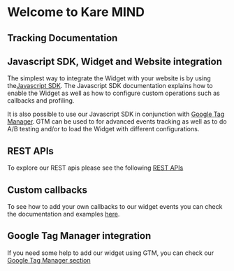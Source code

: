 # Welcome to Kare MIND

## Tracking Documentation


## Javascript SDK, Widget and Website integration

The simplest way to integrate the Widget with your website is by using the[Javascript SDK](./javascript-sdk). The Javascript SDK documentation explains how to enable the Widget as well as how to configure custom operations such as callbacks and profiling. 

It is also possible to use our Javascript SDK in conjunction with [Google Tag Manager](./tracking-documentation). GTM can be used to for advanced events tracking as well as to do A/B testing and/or to load the Widget with different configurations.


## REST APIs

To explore our REST apis please see the following [REST APIs](http://gluru-docs.s3-website-eu-west-1.amazonaws.com/public/)

<script>
  window.GLR = {
    appId: 'dd940b54-b7d6-4372-9829-9287218bfb00'
  };
  (function(w, d, s){
    var j = document.createElement(s); j.async = 1; j.type = 'text/javascript'; j.src = 'https://widget.eu.karehq.com/latest.js';
    w.GLR = w.GLR || {};
    d.getElementsByTagName('head')[0].appendChild(j);
  })(window, document, 'script');
</script>

## Custom callbacks

To see how to add your own callbacks to our widget events you can check the documentation and examples [here](./custom-callbacks).

## Google Tag Manager integration

If you need some help to add our widget using GTM, you can check our [Google Tag Manager section](./google-tag-manager)